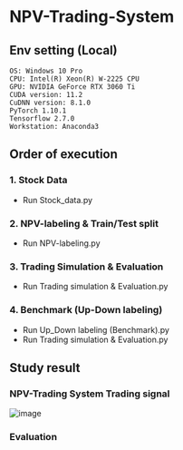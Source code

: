 # NPV-Trading-System

## Env setting (Local)
```
OS: Windows 10 Pro
CPU: Intel(R) Xeon(R) W-2225 CPU
GPU: NVIDIA GeForce RTX 3060 Ti
CUDA version: 11.2
CuDNN version: 8.1.0
PyTorch 1.10.1
Tensorflow 2.7.0
Workstation: Anaconda3
```

## Order of execution
### 1. Stock Data
- Run Stock_data.py
### 2. NPV-labeling & Train/Test split
- Run NPV-labeling.py
### 3. Trading Simulation & Evaluation
- Run Trading simulation & Evaluation.py
### 4. Benchmark (Up-Down labeling)
- Run Up_Down labeling (Benchmark).py
- Run Trading simulation & Evaluation.py


## Study result
### NPV-Trading System Trading signal 
![image](https://github.com/pmsk98/NPV-Trading-System/assets/45275607/5c43fbed-fad5-48e8-bc62-9a1ac559716c)

### Evaluation


